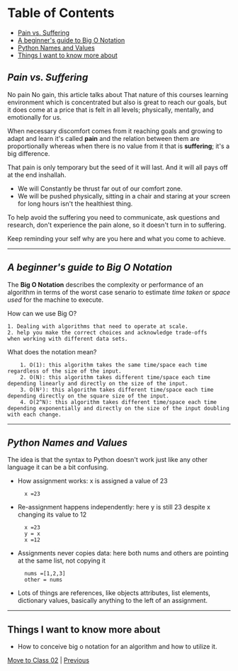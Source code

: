 # Table of Contents

- [Pain vs. Suffering](#pain-vs-suffering)
- [A beginner's guide to Big O Notation](#a-beginners-guide-to-big-o-notation)
- [Python Names and Values](#python-names-and-values)
- [Things I want to know more about](#things-i-want-to-know-more-about)

## ***Pain vs. Suffering***

No pain No gain, this article talks about That nature of this courses learning environment which is concentrated but also is great to reach our goals, but it does come at a price that is felt in all levels; physically, mentally, and emotionally for us.

When necessary discomfort comes from it reaching goals and growing to adapt and learn it's called **pain** and the relation between them are proportionally whereas when there is no value from it that is **suffering**; it's a big difference.

That pain is only temporary but the seed of it will last. And it will all pays off at the end inshallah.

- We will Constantly be thrust far out of our comfort zone.
- We will be pushed physically, sitting in a chair and staring at your screen for long hours isn't the healthiest thing.

To help avoid the suffering you need to communicate, ask questions and research, don't experience the pain alone, so it doesn't turn in to suffering.

Keep reminding your self why are you here and what you come to achieve.

___

## ***A beginner's guide to Big O Notation***

The **Big O Notation** describes the complexity or performance of an algorithm in terms of the worst case senario to estimate *time taken* or *space used* for the machine to execute.

How can we use Big O?

    1. Dealing with algorithms that need to operate at scale.
    2. help you make the correct choices and acknowledge trade-offs
    when working with different data sets.

What does the notation mean?

        1. O(1): this algorithm takes the same time/space each time regardless of the size of the input.
        2. O(N): this algorithm takes different time/space each time depending linearly and directly on the size of the input.
        3. O(N²): this algorithm takes different time/space each time depending directly on the square size of the input.
        4. O(2^N): this algorithm takes different time/space each time depending exponentially and directly on the size of the input doubling with each change.

___

## ***Python Names and Values***

The idea is that the syntax to Python doesn't work just like any other language it can be a bit confusing.

- How assignment works: x is assigned a value of 23

        x =23

- Re-assignment happens independently: here y is still 23 despite x changing its value to 12

        x =23
        y = x
        x =12

- Assignments never copies data: here both nums and others are pointing at the same list, not copying it

        nums =[1,2,3]
        other = nums

- Lots of things are references, like objects attributes, list elements, dictionary values, basically anything to the left of an assignment.

___

## Things I want to know more about

- How to conceive big o notation for an algorithm and how to utilize it.

[Move to Class 02](./Class02.md) | [Previous](./README.md)
